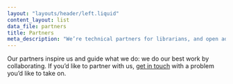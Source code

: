 ```yaml
---
layout: "layouts/header/left.liquid"
content_layout: list
data_file: partners
title: Partners
meta_description: "We’re technical partners for librarians, and open advocates."
---
```


Our partners inspire us and guide what we do: we do our best work by collaborating. If you’d like to partner with us, <a href='mailto:joe@oa.works?subject=OA.Works%20Partnership'>get in touch</a> with a problem you’d like to take on.
